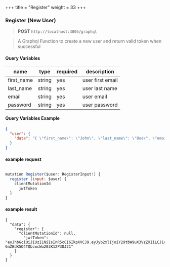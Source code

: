 +++
title = "Register"
weight = 33
+++

### Register (New User)

> **POST** `http://localhost:3005/graphql`

> A Graphql Function to create a new user and return valid token when successful

#### Query Variables

| name | type | required | description |
| ------ | ----- | -------- | ------- |
| first_name | string | yes | user first email |
| last_name | string | yes | user last name |
| email  | string | yes | user email |
| password  | string | yes | user password |

#### Query Variables Example

```json
{
  "user": {
    "data": "{ \"first_name\": \"John\", \"last_name\": \"Doe\", \"email\": \"john.doe@example.org\", \"password\": \"12345678\" }"
  }
}
```

#### example request
```js

mutation Register($user: RegisterInput!) {
  register (input: $user) {
    clientMutationId
      jwtToken
  }
}
```

#### example result
```
{
  "data": {
    "register": {
      "clientMutationId": null,
        "jwtToken": "eyJhbGciOiJIUzI1NiIsInR5cCI6IkpXVCJ9.eyJyb2xlIjoiY29tbW9uX3VzZXIiLCJ1c2VyX2lkIjoxOTYsImlhdCI6MTUxOTIzOTQ4NiwiZXhwIjoxNTE5MzI1ODg2LCJhdWQiOiJwb3N0Z3JhcGhxbCIsImlzcyI6InBvc3RncmFwaHFsIn0.6Z4B_Wio7kO47d0-6nZBdK5Q4TQbcwcWu203K12P3OJ21"
    }
  }
}
```
